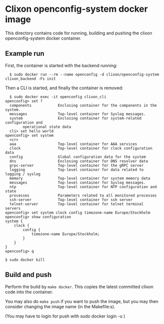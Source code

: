 # Clixon openconfig-system docker image

This directory contains code for running, building and pushing the clixon
openconfig-system docker container. 

## Example run

First, the container is started with the backend running:
```
  $ sudo docker run --rm --name openconfig -d clixon/openconfig-system clixon_backend -Fs init
```
Then a CLI is started, and finally the container is removed:
```
  $ sudo docker exec -it openconfig clixon_cli
openconfig> set ?
  components            Enclosing container for the components in the system.
  messages              Top-level container for Syslog messages.
  system                Enclosing container for system-related configuration and
        operational state data
  cli> set hello world
openconfig> set system 
  <cr>
  aaa                   Top-level container for AAA services
  clock                 Top-level container for clock configuration data
  config                Global configuration data for the system
  dns                   Enclosing container for DNS resolver data
  grpc-server           Top-level container for the gRPC server
  logging               Top-level container for data related to logging / syslog
  memory                Top-level container for system memory data
  messages              Top-level container for Syslog messages.
  ntp                   Top-level container for NTP configuration and state
  processes             Parameters related to all monitored processes
  ssh-server            Top-level container for ssh server
  telnet-server         Top-level container for telnet terminal servers
openconfig> set system clock config timezone-name Europe/Stockholm 
openconfig> show configuration 
system {
    clock {
        config {
            timezone-name Europe/Stockholm;
        }
    }
}
openconfig> q

$ sudo docker kill 
```

## Build and push

Perform the build by `make docker`. This copies the latest committed clixon code into the container.

You may also do `make push` if you want to push the image, but you may then consider changing the image name (in the Makefile:s).

(You may have to login for push with sudo docker login -u <username>)
